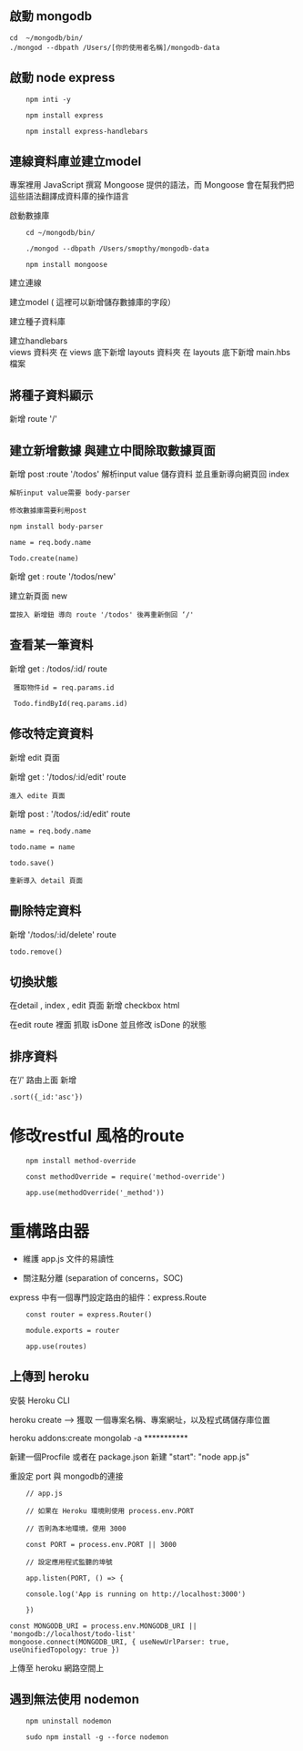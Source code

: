 ## 啟動 mongodb 

```
cd  ~/mongodb/bin/
./mongod --dbpath /Users/[你的使用者名稱]/mongodb-data
```

## 啟動 node express 

```
    npm inti -y  

    npm install express  

    npm install express-handlebars  

```

## 連線資料庫並建立model 

專案裡用 JavaScript 撰寫 Mongoose 提供的語法，而 Mongoose 會在幫我們把這些語法翻譯成資料庫的操作語言  


啟動數據庫

```
    cd ~/mongodb/bin/  

    ./mongod --dbpath /Users/smopthy/mongodb-data 

```

```
    npm install mongoose 
```
建立連線

建立model ( 這裡可以新增儲存數據庫的字段）

建立種子資料庫

建立handlebars  
    views 資料夾
    在 views 底下新增 layouts 資料夾
    在 layouts 底下新增 main.hbs 檔案

## 將種子資料顯示

新增 route '/' 

## 建立新增數據 與建立中間除取數據頁面

新增 post :route '/todos'
    解析input value 儲存資料 並且重新導向網頁回 index  

    解析input value需要 body-parser  

    修改數據庫需要利用post  

    npm install body-parser  

    name = req.body.name  

    Todo.create(name)  


新增 get : route '/todos/new'  

建立新頁面 new   

    當按入 新增鈕 導向 route '/todos' 後再重新倒回 ‘/'  



## 查看某一筆資料
新增 get : /todos/:id/ route  

     獲取物件id = req.params.id  

     Todo.findById(req.params.id)  



## 修改特定資資料

新增 edit 頁面  

新增 get : '/todos/:id/edit' route  

    進入 edite 頁面  

新增 post : '/todos/:id/edit' route  

    name = req.body.name  

    todo.name = name   

    todo.save()  

    重新導入 detail 頁面  


## 刪除特定資料 

新增 '/todos/:id/delete' route  

    todo.remove()  
 
## 切換狀態 

在detail , index , edit 頁面 新增 checkbox html  

在edit route 裡面 抓取  isDone 並且修改 isDone 的狀態  


## 排序資料 

在‘/' 路由上面 新增  

    .sort({_id:'asc'})  


# 修改restful 風格的route 

```
    npm install method-override
```
```
    const methodOverride = require('method-override')  

    app.use(methodOverride('_method'))  

```

# 重構路由器 

* 維護 app.js 文件的易讀性  

* 關注點分離 (separation of concerns，SOC)  


express 中有一個專門設定路由的組件：express.Route 

```
    const router = express.Router()  

    module.exports = router  

    app.use(routes)  

```

## 上傳到 heroku 

安裝 Heroku CLI 

heroku create -->  獲取 一個專案名稱、專案網址，以及程式碼儲存庫位置 

heroku addons:create mongolab -a ***********

新建一個Procfile   或者在 package.json 新建  "start": "node app.js"

重設定 port 與 mongodb的連接
 
```
    // app.js  

    // 如果在 Heroku 環境則使用 process.env.PORT  

    // 否則為本地環境，使用 3000   

    const PORT = process.env.PORT || 3000  

    // 設定應用程式監聽的埠號  

    app.listen(PORT, () => {  

    console.log('App is running on http://localhost:3000')  

    })  

 ```  

```
const MONGODB_URI = process.env.MONGODB_URI || 'mongodb://localhost/todo-list'
mongoose.connect(MONGODB_URI, { useNewUrlParser: true, useUnifiedTopology: true })

```

上傳至 heroku 網路空間上







## 遇到無法使用 nodemon 
``` 
    npm uninstall nodemon  

    sudo npm install -g --force nodemon  
``` 

